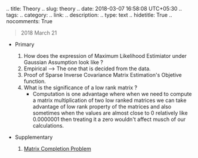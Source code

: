 
.. title: Theory
.. slug: theory
.. date: 2018-03-07 16:58:08 UTC+05:30
.. tags: 
.. category: 
.. link: 
.. description: 
.. type: text
.. hidetitle: True
.. nocomments: True

> 2018 March 21

* Primary

	1. How does the expression of Maximum Likelihood Estimiator under Gaussian Assumption look like ?
	2. Empirical --> The one that is decided from the data.
	3. Proof of Sparse Inverse Covariance Matrix Estimation's Objetive function.
	4. What is the significance of a low rank matrix ?
		- Computation is one advantage where when we need to compute a matrix multiplication of two low ranked matrices we can take advantage of low rank property of the matrices and also sometimes when the values are almost close to 0 relatively like 0.0000001 then treating it a zero wouldn't affect musch of our calculations.


* Supplementary

	1. [Matrix Completion Problem](https://statweb.stanford.edu/~candes/papers/MatrixCompletion.pdf)

